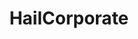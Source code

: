 ---
title: HailCorporate
crosslinks:
- videos
- funny
- pics
- mildlyinteresting
- gaming
- The_Donald
- todayilearned
- AskReddit
- movies
- pcmasterrace
- gifs
- news
- GalaxyS8
- shills
- aww
- MassdropBot
- oddlysatisfying
- conspiracy
- NintendoSwitch
- personalfinance
---